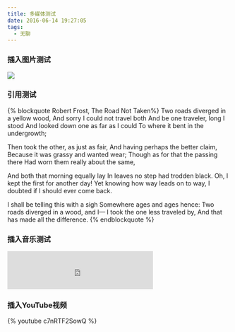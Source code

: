 ```yaml
---
title: 多媒体测试
date: 2016-06-14 19:27:05
tags:
  - 无聊
---
```


### 插入图片测试

![](https://c2.staticflickr.com/8/7710/27038416594_be3617b4c8_h.jpg)

<!-- more -->

### 引用测试

{% blockquote Robert Frost, The Road Not Taken%}
Two roads diverged in a yellow wood,
And sorry I could not travel both
And be one traveler, long I stood
And looked down one as far as I could
To where it bent in the undergrowth;

Then took the other, as just as fair,
And having perhaps the better claim,
Because it was grassy and wanted wear;
Though as for that the passing there
Had worn them really about the same,

And both that morning equally lay
In leaves no step had trodden black.
Oh, I kept the first for another day!
Yet knowing how way leads on to way,
I doubted if I should ever come back.

I shall be telling this with a sigh
Somewhere ages and ages hence:
Two roads diverged in a wood, and I—
I took the one less traveled by,
And that has made all the difference.
{% endblockquote %}



### 插入音乐测试

<iframe frameborder="no" border="0" marginwidth="0" marginheight="0" width=330 height=86 src="http://music.163.com/outchain/player?type=2&id=2061452&auto=0&height=66"></iframe>



### 插入YouTube视频

{% youtube c7nRTF2SowQ %}